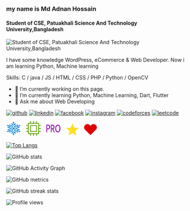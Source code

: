 ###  my name is Md Adnan Hossain
#### Student of CSE, Patuakhali Science And Technology University,Bangladesh
![Student of CSE, Patuakhali Science And Technology University,Bangladesh](https://adnan182.github.io/github-profile-readme-generator/images/banner.png)

I have some knowledge WordPress, eCommerce & Web Developer.
Now i am learning Python, Machine learning 

Skills: C / java / JS / HTML / CSS / PHP / Python / OpenCV

- 🔭 I’m currently working on this page. 
- 🌱 I’m currently learning Python, Machine Learning, Dart, Flutter 
- 💬 Ask me about Web Developing 


[<img src='https://cdn.jsdelivr.net/npm/simple-icons@3.0.1/icons/github.svg' alt='github' height='40'>](https://github.com/https://github.com/adnan182)  [<img src='https://cdn.jsdelivr.net/npm/simple-icons@3.0.1/icons/linkedin.svg' alt='linkedin' height='40'>](https://www.linkedin.com/in/https://www.linkedin.com/in/md-adnan-hossain-5410a91a6//)  [<img src='https://cdn.jsdelivr.net/npm/simple-icons@3.0.1/icons/facebook.svg' alt='facebook' height='40'>](https://www.facebook.com/https://www.facebook.com/adnan.adnanhossain/)  [<img src='https://cdn.jsdelivr.net/npm/simple-icons@3.0.1/icons/instagram.svg' alt='instagram' height='40'>](https://www.instagram.com/https://www.instagram.com/a_d_n_a_n_hossain//)  [<img src='https://cdn.jsdelivr.net/npm/simple-icons@3.0.1/icons/codeforces.svg' alt='codeforces' height='40'>](https://codeforces.com/profile/pstu_adnan82)  [<img src='https://cdn.jsdelivr.net/npm/simple-icons@3.0.1/icons/leetcode.svg' alt='leetcode' height='40'>](https://leetcode.com/pstu_adnan/)  

<a href='https://archiveprogram.github.com/'><img src='https://raw.githubusercontent.com/acervenky/animated-github-badges/master/assets/acbadge.gif' width='40' height='40'></a> <a href='https://docs.github.com/en/developers'><img src='https://raw.githubusercontent.com/acervenky/animated-github-badges/master/assets/devbadge.gif' width='40' height='40'></a> <a href='https://github.com/pricing'><img src='https://raw.githubusercontent.com/acervenky/animated-github-badges/master/assets/pro.gif' width='40' height='40'></a> <a href='https://stars.github.com/'><img src='https://raw.githubusercontent.com/acervenky/animated-github-badges/master/assets/starbadge.gif' width='35' height='35'></a> <a href='https://docs.github.com/en/github/supporting-the-open-source-community-with-github-sponsors'><img src='https://raw.githubusercontent.com/acervenky/animated-github-badges/master/assets/sponsorbadge.gif' width='35' height='35'></a> 

[![Top Langs](https://github-readme-stats.vercel.app/api/top-langs/?username=https://github.com/adnan182)](https://github.com/anuraghazra/github-readme-stats)

![GitHub stats](https://github-readme-stats.vercel.app/api?username=https://github.com/adnan182&show_icons=true)  

![GitHub Activity Graph](https://activity-graph.herokuapp.com/graph?username=https://github.com/adnan182)  

![GitHub metrics](https://metrics.lecoq.io/https://github.com/adnan182)  

![GitHub streak stats](https://streak-stats.demolab.com/?user=https://github.com/adnan182)  

![Profile views](https://gpvc.arturio.dev/https://github.com/adnan182)  
